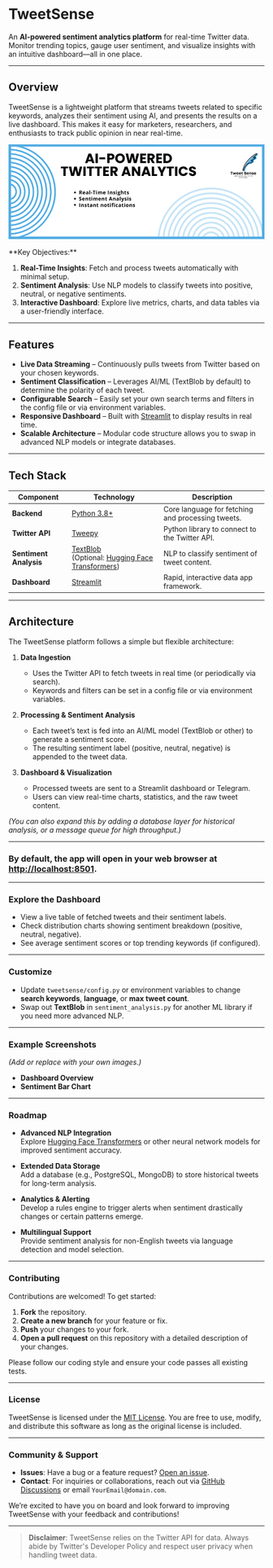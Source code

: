 # TweetSense

An **AI-powered sentiment analytics platform** for real-time Twitter data.  
Monitor trending topics, gauge user sentiment, and visualize insights with an intuitive dashboard—all in one place.

---

## Overview

TweetSense is a lightweight platform that streams tweets related to specific keywords, analyzes their sentiment using AI, and presents the results on a live dashboard. This makes it easy for marketers, researchers, and enthusiasts to track public opinion in near real-time.

<div align="center">

![tweetsense Banner](tweetsense/bannerremake.png)
</div>
**Key Objectives:**

1. **Real-Time Insights**: Fetch and process tweets automatically with minimal setup.  
2. **Sentiment Analysis**: Use NLP models to classify tweets into positive, neutral, or negative sentiments.  
3. **Interactive Dashboard**: Explore live metrics, charts, and data tables via a user-friendly interface.

---

## Features

- **Live Data Streaming** – Continuously pulls tweets from Twitter based on your chosen keywords.  
- **Sentiment Classification** – Leverages AI/ML (TextBlob by default) to determine the polarity of each tweet.  
- **Configurable Search** – Easily set your own search terms and filters in the config file or via environment variables.  
- **Responsive Dashboard** – Built with [Streamlit](https://streamlit.io/) to display results in real time.  
- **Scalable Architecture** – Modular code structure allows you to swap in advanced NLP models or integrate databases.  

---

## Tech Stack

| Component             | Technology                                                 | Description                                             |
|-----------------------|------------------------------------------------------------|---------------------------------------------------------|
| **Backend**           | [Python 3.8+](https://www.python.org/)                    | Core language for fetching and processing tweets.       |
| **Twitter API**       | [Tweepy](https://www.tweepy.org/)                         | Python library to connect to the Twitter API.           |
| **Sentiment Analysis**| [TextBlob](https://textblob.readthedocs.io/) <br/>(Optional: [Hugging Face Transformers](https://github.com/huggingface/transformers)) | NLP to classify sentiment of tweet content.             |
| **Dashboard**         | [Streamlit](https://streamlit.io/)                       | Rapid, interactive data app framework.                  |

---

## Architecture

The TweetSense platform follows a simple but flexible architecture:

1. **Data Ingestion**  
   - Uses the Twitter API to fetch tweets in real time (or periodically via search).  
   - Keywords and filters can be set in a config file or via environment variables.
   
2. **Processing & Sentiment Analysis**  
   - Each tweet’s text is fed into an AI/ML model (TextBlob or other) to generate a sentiment score.  
   - The resulting sentiment label (positive, neutral, negative) is appended to the tweet data.

3. **Dashboard & Visualization**  
   - Processed tweets are sent to a Streamlit dashboard or Telegram.  
   - Users can view real-time charts, statistics, and the raw tweet content.

*(You can also expand this by adding a database layer for historical analysis, or a message queue for high throughput.)*

---
### By default, the app will open in your web browser at [http://localhost:8501](http://localhost:8501).

---

### Explore the Dashboard
- View a live table of fetched tweets and their sentiment labels.  
- Check distribution charts showing sentiment breakdown (positive, neutral, negative).  
- See average sentiment scores or top trending keywords (if configured).

---

### Customize
- Update `tweetsense/config.py` or environment variables to change **search keywords**, **language**, or **max tweet count**.  
- Swap out **TextBlob** in `sentiment_analysis.py` for another ML library if you need more advanced NLP.

---

### Example Screenshots
*(Add or replace with your own images.)*

- **Dashboard Overview**  
- **Sentiment Bar Chart**

---

### Roadmap

- **Advanced NLP Integration**  
  Explore [Hugging Face Transformers](https://github.com/huggingface/transformers) or other neural network models for improved sentiment accuracy.

- **Extended Data Storage**  
  Add a database (e.g., PostgreSQL, MongoDB) to store historical tweets for long-term analysis.

- **Analytics & Alerting**  
  Develop a rules engine to trigger alerts when sentiment drastically changes or certain patterns emerge.

- **Multilingual Support**  
  Provide sentiment analysis for non-English tweets via language detection and model selection.

---

### Contributing
Contributions are welcomed! To get started:

1. **Fork** the repository.  
2. **Create a new branch** for your feature or fix.  
3. **Push** your changes to your fork.  
4. **Open a pull request** on this repository with a detailed description of your changes.

Please follow our coding style and ensure your code passes all existing tests.

---

### License
TweetSense is licensed under the [MIT License](./LICENSE). You are free to use, modify, and distribute this software as long as the original license is included.

---

### Community & Support
- **Issues**: Have a bug or a feature request? [Open an issue](https://github.com/YourUsername/TweetSense/issues).  
- **Contact**: For inquiries or collaborations, reach out via [GitHub Discussions](https://github.com/YourUsername/TweetSense/discussions) or email `YourEmail@domain.com`.

We’re excited to have you on board and look forward to improving TweetSense with your feedback and contributions!

---

> **Disclaimer**: TweetSense relies on the Twitter API for data. Always abide by Twitter's Developer Policy and respect user privacy when handling tweet data.
